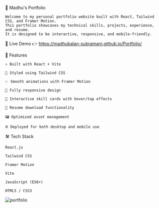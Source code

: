 💼 Madhu's Portfolio

   
    Welcome to my personal portfolio website built with React, Tailwind CSS, and Framer Motion. 
    This portfolio showcases my technical skills, projects, experience, and resume. 
    It is designed to be interactive, responsive, and mobile-friendly.

🚀 Live Demo
    👉 https://madhubalan-subramani.github.io/Portfolio/

📌 Features

    ⚛️ Built with React + Vite
    
    🎨 Styled using Tailwind CSS
    
    ✨ Smooth animations with Framer Motion
    
    📱 Fully responsive design
    
    🧠 Interactive skill cards with hover/tap effects
    
    📂 Resume download functionality
    
    🖼️ Optimized asset management
    
    🌐 Deployed for both desktop and mobile use


🛠️ Tech Stack

    React.js
    
    Tailwind CSS
    
    Framer Motion
    
    Vite
    
    JavaScript (ES6+)
    
    HTML5 / CSS3


![portfolio](https://github.com/user-attachments/assets/6ffc808f-8606-4923-9d05-28ed4c67a933)
